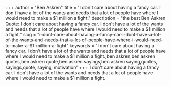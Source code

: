 +++
author = "Ben Askren"
title = "I don't care about having a fancy car. I don't have a lot of the wants and needs that a lot of people have where I would need to make a $1 million a fight."
description = "the best Ben Askren Quote: I don't care about having a fancy car. I don't have a lot of the wants and needs that a lot of people have where I would need to make a $1 million a fight."
slug = "i-dont-care-about-having-a-fancy-car-i-dont-have-a-lot-of-the-wants-and-needs-that-a-lot-of-people-have-where-i-would-need-to-make-a-$1-million-a-fight"
keywords = "I don't care about having a fancy car. I don't have a lot of the wants and needs that a lot of people have where I would need to make a $1 million a fight.,ben askren,ben askren quotes,ben askren quote,ben askren sayings,ben askren saying,quotes, sayings,quote, saying, motivation"
+++
I don't care about having a fancy car. I don't have a lot of the wants and needs that a lot of people have where I would need to make a $1 million a fight.
